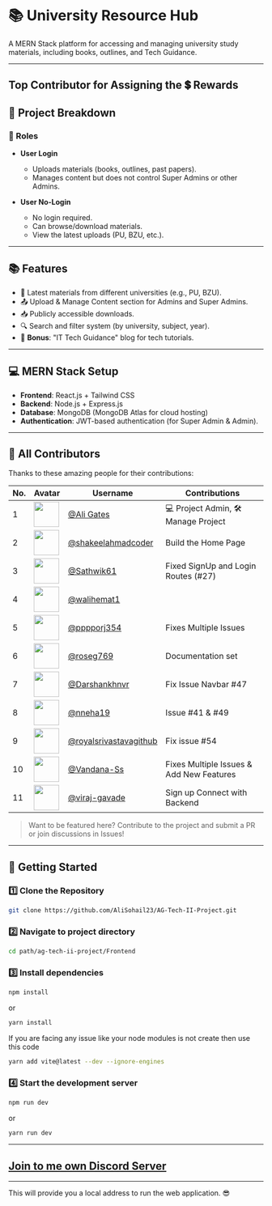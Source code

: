 
# 📚 University Resource Hub  

A MERN Stack platform for accessing and managing university study materials, including books, outlines, and Tech Guidance.   

---
## Top Contributor for Assigning the 💲 Rewards 
## 📌 Project Breakdown  

### 🔹 Roles   

- **User Login**  
  - Uploads materials (books, outlines, past papers).  
  - Manages content but does not control Super Admins or other Admins.  

- **User No-Login**  
  - No login required.  
  - Can browse/download materials.  
  - View the latest uploads (PU, BZU, etc.).  

---

## 📚 Features  

- 📂 Latest materials from different universities (e.g., PU, BZU).  
- 📤 Upload & Manage Content section for Admins and Super Admins.  
- 📥 Publicly accessible downloads.  
- 🔍 Search and filter system (by university, subject, year).  
- 📝 **Bonus**: "IT Tech Guidance" blog for tech tutorials.  

---

## 💻 MERN Stack Setup  

- **Frontend**: React.js + Tailwind CSS  
- **Backend**: Node.js + Express.js  
- **Database**: MongoDB (MongoDB Atlas for cloud hosting)  
- **Authentication**: JWT-based authentication (for Super Admin & Admin).  

---

## 👥 All Contributors

Thanks to these amazing people for their contributions:

|  No. | Avatar | Username | Contributions |
|------|--------|----------|---------------|
|  1  | <img src="https://avatars.githubusercontent.com/u/128673394?s=96&v=4" width="50px;" /> | [@Ali Gates](https://github.com/AliGates915) | 💻 Project Admin, 🛠️ Manage Project |
|  2  | <img src="https://avatars.githubusercontent.com/u/122592730?v=4" width="50px;" /> | [@shakeelahmadcoder](https://github.com/shakeelahmadcoder) | Build the Home Page |
|  3  | <img src="https://avatars.githubusercontent.com/u/115923680?v=4" width="50px;" /> | [@Sathwik61](https://github.com/Sathwik61) | Fixed SignUp and Login Routes (#27) |
|  4  | <img src="https://avatars.githubusercontent.com/u/163735565?v=4" width="50px;" /> | [@walihemat1](https://github.com/walihemat1) |  |
|  5  | <img src="https://avatars.githubusercontent.com/u/153019955?v=4" width="50px;" /> | [@pppporj354](https://github.com/pppporj354) |  Fixes Multiple Issues |
|  6  | <img src="https://avatars.githubusercontent.com/u/140831705?v=4" width="50px;" /> | [@roseg769](https://github.com/roseg769) |  Documentation set |
|  7  | <img src="https://avatars.githubusercontent.com/u/163309931?v=4" width="50px;" /> | [@Darshankhnvr](https://github.com/Darshankhnvr) | Fix Issue Navbar #47 |
|  8  | <img src="https://avatars.githubusercontent.com/u/203383767?v=4" width="50px;" /> | [@nneha19](https://github.com/nneha19) | Issue #41 & #49  |
|  9  | <img src="https://avatars.githubusercontent.com/u/157229547?v=4" width="50px;" /> | [@royalsrivastavagithub](https://github.com/royalsrivastavagithub) |  Fix issue #54 |
|  10 | <img src="https://avatars.githubusercontent.com/u/101133391?v=4" width="50px;" /> | [@Vandana-Ss](https://github.com/Vandana-Ss) |  Fixes Multiple Issues & Add New Features |
|  11 | <img src="https://avatars.githubusercontent.com/u/165892389?v=4" width="50px;" /> | [@viraj-gavade](https://github.com/viraj-gavade) |  Sign up Connect with Backend |

> Want to be featured here? Contribute to the project and submit a PR or join discussions in Issues!

---

## 🚀 Getting Started  

### 1️⃣ Clone the Repository  
```bash
git clone https://github.com/AliSohail23/AG-Tech-II-Project.git
```

### 2️⃣ Navigate to project directory  
```bash
cd path/ag-tech-ii-project/Frontend
```

### 3️⃣ Install dependencies    
```bash
npm install
```
or
```bash
yarn install
```
 If you are facing any issue like your node modules is not create then use this code 
 ```bash
 yarn add vite@latest --dev --ignore-engines
 ```
### 4️⃣ Start the development server
```bash
npm run dev
```
or
```bash
yarn run dev
```
---
## [Join to me own Discord Server](https://discord.gg/gSRwHkSm)
---
This will provide you a local address to run the web application. 😎 



